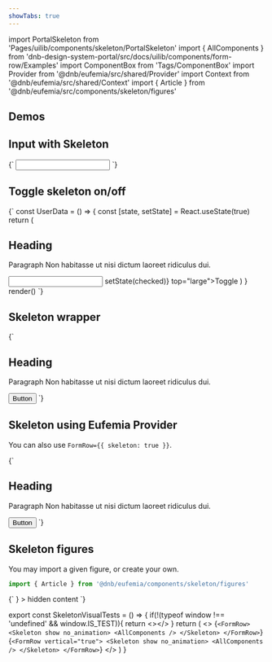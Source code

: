 ```yaml
---
showTabs: true
---
```


import PortalSkeleton from 'Pages/uilib/components/skeleton/PortalSkeleton'
import { AllComponents } from 'dnb-design-system-portal/src/docs/uilib/components/form-row/Examples'
import ComponentBox from 'Tags/ComponentBox'
import Provider from '@dnb/eufemia/src/shared/Provider'
import Context from '@dnb/eufemia/src/shared/Context'
import { Article } from '@dnb/eufemia/src/components/skeleton/figures'

## Demos

<PortalSkeleton />

## Input with Skeleton

<ComponentBox>
{`
<Input label="Input" skeleton />
`}
</ComponentBox>

## Toggle skeleton on/off

<ComponentBox data-visual-test="skeleton-exclude" useRender>
{`
const UserData = () => {
	const [state, setState] = React.useState(true)
	return (
		<Skeleton show={state}>
			<H2 top bottom>Heading</H2>
			<P top bottom>Paragraph Non habitasse ut nisi dictum laoreet ridiculus dui.</P>
			<Input label_direction="vertical" label="Input" />
			<Skeleton.Exclude>
				<ToggleButton checked={state} on_change={({ checked }) => setState(checked)} top="large">Toggle</ToggleButton>
			</Skeleton.Exclude>
		</Skeleton>
	)
}
render(<UserData />)
`}
</ComponentBox>

## Skeleton wrapper

<ComponentBox>
{`
<Skeleton show>
	<H2 top bottom>Heading</H2>
	<P top bottom>Paragraph Non habitasse ut nisi dictum laoreet ridiculus dui.</P>
	<Button>Button</Button>
</Skeleton>
`}
</ComponentBox>

## Skeleton using Eufemia Provider

You can also use `FormRow={{ skeleton: true }}`.

<ComponentBox scope={{Provider}}>
{`
<Provider
	skeleton={true}
>
	<H2 top bottom>Heading</H2>
	<P top bottom>Paragraph Non habitasse ut nisi dictum laoreet ridiculus dui.</P>
	<Button>Button</Button>
</Provider>
`}
</ComponentBox>

## Skeleton figures

You may import a given figure, or create your own.

```jsx
import { Article } from '@dnb/eufemia/components/skeleton/figures'
```

<ComponentBox scope={{Article}} data-visual-test="skeleton-figure-article">
{`
<Skeleton
	show
	figure={<Article rows={5} />}
>
	hidden content
</Skeleton>
`}
</ComponentBox>

<!-- prettier-ignore-start -->

export const SkeletonVisualTests = () => {
  if(!(typeof window !== 'undefined' && window.IS_TEST)){
    return <></>
  }
  return (
	<>
		<ComponentBox data-visual-test="skeleton-all-horizontal" scope={{AllComponents}}>
			{`
			<FormRow>
				<Skeleton show no_animation>
					<AllComponents />
				</Skeleton>
			</FormRow>
			`}
		</ComponentBox>
		<ComponentBox data-visual-test="skeleton-all-vertical" scope={{AllComponents}}>
			{`
			<FormRow vertical="true">
				<Skeleton show no_animation>
					<AllComponents />
				</Skeleton>
			</FormRow>
			`}
		</ComponentBox>
	</>
  )
}

<SkeletonVisualTests />

<!-- prettier-ignore-end -->
